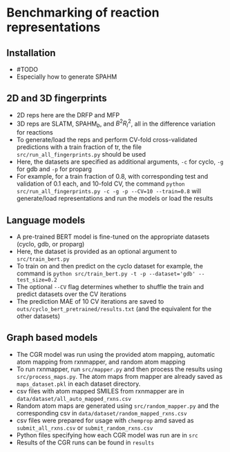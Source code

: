 # Benchmarking of reaction representations

## Installation
- #TODO 
- Especially how to generate SPAHM 

## 2D and 3D fingerprints
- 2D reps here are the DRFP and MFP
- 3D reps are SLATM, SPAHM$_b$, and $B^2R^2_l$, all in the difference variation for reactions
- To generate/load the reps and perform CV-fold cross-validated predictions with a train fraction of tr, the file `src/run_all_fingerprints.py` should be used
- Here, the datasets are specified as additional arguments, `-c` for cyclo, `-g` for gdb and `-p` for proparg
- For example, for a train fraction of 0.8, with corresponding test and validation of 0.1 each, and 10-fold CV, the command `python src/run_all_fingerprints.py -c -g -p --CV=10 --train=0.8` will generate/load representations and run the models or load the results

## Language models
- A pre-trained BERT model is fine-tuned on the appropriate datasets (cyclo, gdb, or proparg)
- Here, the dataset is provided as an optional argument to `src/train_bert.py`
- To train on and then predict on the cyclo dataset for example, the command is `python src/train_bert.py -t -p --dataset='gdb' --test_size=0.2`
- The optional `--CV` flag determines whether to shuffle the train and predict datasets over the CV iterations
- The prediction MAE of 10 CV iterations are saved to `outs/cyclo_bert_pretrained/results.txt` (and the equivalent for the other datasets)

## Graph based models 
- The CGR model was run using the provided atom mapping, automatic atom mapping from rxnmapper, and random atom mapping 
- To run rxnmapper, run `src/mapper.py` and then process the results using `src/process_maps.py`. The atom maps from mapper are already saved as `maps_dataset.pkl` in each dataset directory.
- csv files with atom mapped SMILES from rxnmapper are in `data/dataset/all_auto_mapped_rxns.csv`
- Random atom maps are generated using `src/random_mapper.py` and the corresponding csv in `data/dataset/random_mapped_rxns.csv`
- csv files were prepared for usage with `chemprop` amd saved as `submit_all_rxns.csv` or `submit_random_rxns.csv`
- Python files specifying how each CGR model was run are in `src`
- Results of the CGR runs can be found in `results` 